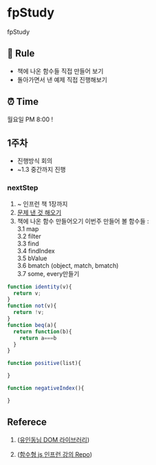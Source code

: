 # fpStudy
fpStudy

## 📌 Rule

- 책에 나온 함수들 직접 만들어 보기 
- 돌아가면서 낸 예제 직접 진행해보기 

## ⏰ Time 

월요일 PM 8:00 !


## 1주차

* 진행방식 회의 
* ~1.3 중간까지 진행 

### nextStep 

1. ~ 인프런 책 1장까지
2. [문제 낸 것 해오기](https://gist.github.com/amorfati0310/7563143758a6f3f15263ac619291e9d6)
3. 책에 나온 함수 만들어오기 이번주 만들어 볼 함수들 : <br>
  3.1 map <br>
  3.2 filter <br>
  3.3 find <br>
  3.4 findIndex <br>
  3.5 bValue <br>
  3.6 bmatch (object, match, bmatch) <br>
  3.7 some, every만들기 <br>
  
```javascript
function identity(v){
  return v;
}
function not(v){
  return !v;
}
function beq(a){
  return function(b){
    return a===b
  }
}

function positive(list){

}

function negativeIndex(){

}

```

## Referece 


1. ([유인동님 DOM 라이브러리](https://github.com/marpple/FxJS-DOM))

1. ([함수형 js 인프런 강의 Repo](https://github.com/indongyoo/functional-javascript))
